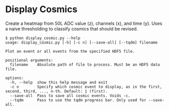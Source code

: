 # Display Cosmics
Create a heatmap from 50L ADC value (z), channels (x), and time (y). Uses a naive thresholding to classify cosmics that should be revised.

```
$ python display_cosmic.py --help
usage: display_cosmic.py [-h] [-c n] [--save-all] [--tqdm] filename

Plot an event or all events from the specified HDF5 file.

positional arguments:
  filename    Absolute path of file to process. Must be an HDF5 data file.

options:
  -h, --help  show this help message and exit
  -c n        Specify which cosmic event to display, as in the first, second, third, ..., n-th. Default: 1 (first).
  --save-all  Pass to save all cosmic events. Voids -c.
  --tqdm      Pass to use the tqdm progress bar. Only used for --save-all.
```

